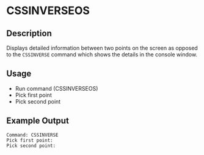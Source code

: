 # CSSINVERSEOS

## Description

Displays detailed information between two points on the screen as opposed to the `CSSINVERSE` command which shows the details in the console window.

## Usage

* Run command (CSSINVERSEOS)
* Pick first point
* Pick second point

## Example Output

```
Command: CSSINVERSE
Pick first point:
Pick second point:
```
